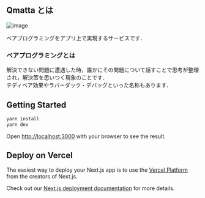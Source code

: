 ## Qmatta とは

![image](https://user-images.githubusercontent.com/80093134/194593649-e5a5ee43-77cf-4ab3-a460-c09d98c07fa5.png)

ベアプログラミングをアプリ上で実現するサービスです．

### ベアプログラミングとは
解決できない問題に遭遇した時，誰かにその問題について話すことで思考が整理され，解決策を思いつく現象のことです．</br>
テディベア効果やラバーダック・デバッグといった名称もあります．</br>


## Getting Started

```bash
yarn install
yarn dev
```

Open [http://localhost:3000](http://localhost:3000) with your browser to see the result.

## Deploy on Vercel

The easiest way to deploy your Next.js app is to use the [Vercel Platform](https://vercel.com/new?utm_medium=default-template&filter=next.js&utm_source=create-next-app&utm_campaign=create-next-app-readme) from the creators of Next.js.

Check out our [Next.js deployment documentation](https://nextjs.org/docs/deployment) for more details.
